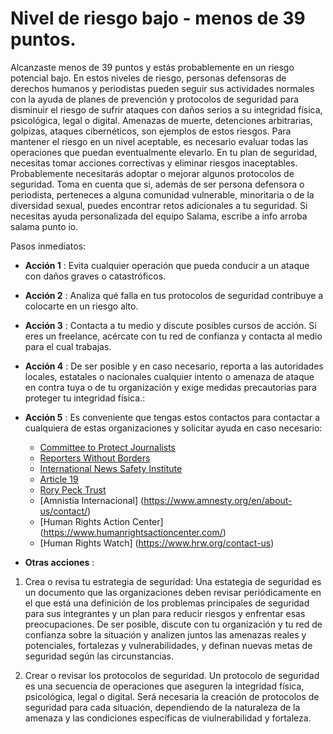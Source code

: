 # Nivel de riesgo bajo - menos de 39 puntos. 

Alcanzaste menos de 39 puntos y estás probablemente en un riesgo potencial bajo. 
En estos niveles de riesgo, personas defensoras de derechos humanos y periodistas pueden seguir sus actividades normales con la ayuda de planes de prevención y protocolos de seguridad para disminuir el riesgo de sufrir ataques con daños serios a su integridad física, psicológica, legal o digital. 
Amenazas de muerte, detenciones arbitrarias, golpizas, ataques cibernéticos, son ejemplos de estos riesgos. 
Para mantener el riesgo en un nivel aceptable, es necesario evaluar todas las operaciones que puedan eventualmente elevarlo. 
En tu plan de seguridad, necesitas tomar acciones correctivas y eliminar riesgos inaceptables. 
Probablemente necesitarás adoptar o mejorar algunos protocolos de seguridad.
Toma en cuenta que si, además de ser persona defensora o periodista, perteneces a alguna comunidad vulnerable, minoritaria o de la diversidad sexual, puedes encontrar retos adicionales a tu seguridad.
Si necesitas ayuda personalizada del equipo Salama, escribe a info arroba salama punto io.

Pasos inmediatos:

- **Acción 1** : Evita cualquier operación que pueda conducir a un ataque con daños graves o catastróficos.

- **Acción 2** : Analiza qué falla en tus protocolos de seguridad contribuye a colocarte en un riesgo alto.

- **Acción 3** : Contacta a tu medio y discute posibles cursos de acción. Si eres un freelance, acércate con tu red de confianza y contacta al medio para el cual trabajas.

- **Acción 4** : De ser posible y en caso necesario, reporta a las autoridades locales, estatales o nacionales cualquier intento o amenaza de ataque en contra tuya o de tu organización y exige medidas precautorias para proteger tu integridad física.:

- **Acción 5** : Es conveniente que tengas estos contactos para contactar a cualquiera de estas organizaciones y solicitar ayuda en caso necesario:
  - [Committee to Protect Journalists](https://www.cpj.org/campaigns/assistance/how-to-get-help.php)
  - [Reporters Without Borders](http://en.rsf.org/a-hotline-for-journalists-in-17-04-2007,21749.html) 
  - [International News Safety Institute](http://www.newssafety.org/contact/) 
  - [Article 19](http://www.article19.org/pages/en/contact-us.html)
  - [Rory Peck Trust](https://rorypecktrust.org/Contact)
  - [Amnistía Internacional] (https://www.amnesty.org/en/about-us/contact/)
  - [Human Rights Action Center] (https://www.humanrightsactioncenter.com/)
  - [Human Rights Watch] (https://www.hrw.org/contact-us)


- **Otras acciones** :
 
 1.  Crea o revisa tu estrategia de seguridad: Una estategia de seguridad es un documento que las organizaciones deben revisar periódicamente en el que está una definición de los problemas principales de seguridad para sus integrantes y un plan para reducir riesgos y enfrentar esas preocupaciones. De ser posible, discute con tu organización y tu red de confianza sobre la situación y analizen juntos las amenazas reales y potenciales, fortalezas y vulnerabilidades, y definan nuevas metas de seguridad según las circunstancias.
 
 2.  Crear o revisar los protocolos de seguridad. Un protocolo de seguridad es una secuencia de operaciones que aseguren la integridad física, psicológica, legal o digital. Será necesaria la creación de protocolos de seguridad para cada situación, dependiendo de la naturaleza de la amenaza y las condiciones específicas de viulnerabilidad y fortaleza.
